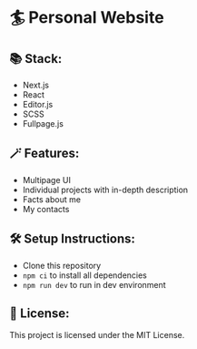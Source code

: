 # 🏄 Personal Website

## 📚 Stack:
- Next.js
- React
- Editor.js
- SCSS
- Fullpage.js

## 🪄 Features:
- Multipage UI
- Individual projects with in-depth description
- Facts about me
- My contacts

## 🛠️ Setup Instructions:
- Clone this repository
- `npm ci` to install all dependencies 
- `npm run dev` to run in dev environment

## 🪪 License:
This project is licensed under the MIT License.



